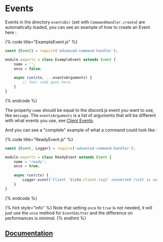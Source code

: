 # Events

Events in the directory `eventsDir` \(set with `CommandHandler.create`\) are automatically loaded, you can see an example of how to create an Event here :

{% code title="ExampleEvent.js" %}
```javascript
const {Event} = require('advanced-command-handler');

module.exports = class ExampleEvent extends Event {
    name = '';
    once = false;
    
    async run(ctx, ...eventsArguments) {
        // Your code goes here.
    }
}
```
{% endcode %}

The property `name` should be equal to the discord.js event you want to use, like `message`. The `eventsArguments` is a list of arguments that will be different with what events you use, see [Client Events](https://discord.js.org/#/docs/main/stable/class/Client).

And you can see a "complete" example of what a command could look like :

{% code title="ReadyEvent.js" %}
```javascript
const {Event, Logger} = require('advanced-command-handler');

module.exports = class ReadyEvent extends Event {
    name = 'ready';
    once = true;
    
    async run(ctx) {
        Logger.event(`Client '${ctx.client.tag}' connected !\nIt is using '${ctx.handler.version}' version.`);
    }
}
```
{% endcode %}

{% hint style="info" %}
Note that setting `once` to `true` is not needed, it will just use the `once` method for `EventEmitter` and the difference on performances is minimal.
{% endhint %}

## [Documentation](https://advanced-command-handler.github.io/docs/classes/event.html)

